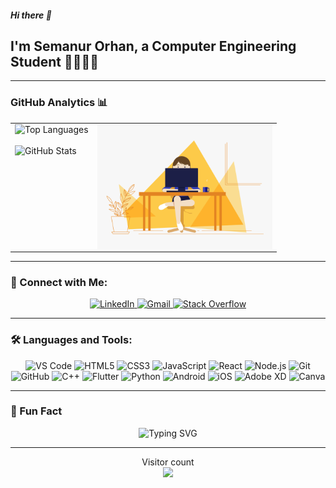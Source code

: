 ##### Hi there 👋
## I'm Semanur Orhan, a Computer Engineering Student 👩🏻‍💻✨

---

### GitHub Analytics 📊

<div align="center">
  <table style="border-collapse: collapse; border: none;">
    <tr>
      <td valign="top" style="border: none;">
        <img height="180em" src="https://github-readme-stats.vercel.app/api/top-langs?username=SemanurOrhan&show_icons=true&locale=en&layout=compact&langs_count=8&theme=radical" alt="Top Languages" />
        <br /><br />
        <img height="180em" src="https://github-readme-stats.vercel.app/api?username=SemanurOrhan&rank_icon=github&theme=radical" alt="GitHub Stats" />
      </td>
      <td rowspan="2" valign="top" style="border: none;">
        <img align="right" alt="GIF" src="https://raw.githubusercontent.com/SemanurOrhan/SemanurOrhan/main/orange_blue_code_girl.gif" width="280" height="200" />
      </td>
    </tr>
  </table>
</div>

---

### 🔗 Connect with Me:

<p align="center">
  <a href="https://www.linkedin.com/in/semanur-orhan-262372259/?originalSubdomain=tr" target="_blank">
    <img src="https://img.shields.io/badge/LinkedIn-0077B5?style=for-the-badge&logo=linkedin&logoColor=white" alt="LinkedIn"/>
  </a>
  <a href="mailto:semanurorhan24@gmail.com">
    <img src="https://img.shields.io/badge/Gmail-D14836?style=for-the-badge&logo=gmail&logoColor=white" alt="Gmail"/>
  </a>
  <a href="https://stackoverflow.com/users/22823690/semnrr?tab=profile" target="_blank">
    <img src="https://img.shields.io/badge/Stack_Overflow-FE7A16?style=for-the-badge&logo=stack-overflow&logoColor=white" alt="Stack Overflow"/>
  </a>
</p>

---

### 🛠️ Languages and Tools:

<p align="center">
  <img src="https://img.shields.io/badge/Visual_Studio_Code-0078D4?style=for-the-badge&logo=visual%20studio%20code&logoColor=white" alt="VS Code"/>
  <img src="https://img.shields.io/badge/HTML5-E34F26?style=for-the-badge&logo=html5&logoColor=white" alt="HTML5"/>
  <img src="https://img.shields.io/badge/CSS3-1572B6?style=for-the-badge&logo=css3&logoColor=white" alt="CSS3"/>
  <img src="https://img.shields.io/badge/JavaScript-F7DF1E?style=for-the-badge&logo=javascript&logoColor=black" alt="JavaScript"/>
  <img src="https://img.shields.io/badge/React-20232A?style=for-the-badge&logo=react&logoColor=61DAFB" alt="React"/>
  <img src="https://img.shields.io/badge/Node.js-339933?style=for-the-badge&logo=nodedotjs&logoColor=white" alt="Node.js"/>
  <img src="https://img.shields.io/badge/Git-F05032?style=for-the-badge&logo=git&logoColor=white" alt="Git"/>
  <img src="https://img.shields.io/badge/GitHub-100000?style=for-the-badge&logo=github&logoColor=white" alt="GitHub"/>
  <img src="https://img.shields.io/badge/C%2B%2B-00599C?style=for-the-badge&logo=c%2B%2B&logoColor=white" alt="C++"/>
  <img src="https://img.shields.io/badge/Flutter-02569B?style=for-the-badge&logo=flutter&logoColor=white" alt="Flutter"/>
  <img src="https://img.shields.io/badge/Python-3776AB?style=for-the-badge&logo=python&logoColor=white" alt="Python"/>
  <img src="https://img.shields.io/badge/Android-3DDC84?style=for-the-badge&logo=android&logoColor=white" alt="Android"/>
  <img src="https://img.shields.io/badge/iOS-000000?style=for-the-badge&logo=ios&logoColor=white" alt="iOS"/>
  <img src="https://img.shields.io/badge/Adobe%20XD-FF61F6?style=for-the-badge&logo=adobe%20xd&logoColor=white" alt="Adobe XD"/>
  <img src="https://img.shields.io/badge/Canva-%2300C4CC.svg?&style=for-the-badge&logo=Canva&logoColor=white" alt="Canva"/>
</p>

---

### 🌟 Fun Fact

<p align="center">
  <img src="https://readme-typing-svg.herokuapp.com?font=Fira+Code&pause=1000&color=FF7F50&width=435&lines=Always+learning+new+things!;Turning+coffee+into+code+☕💻;Open+source+enthusiast+❤️" alt="Typing SVG" />
</p>

---

<p align="center"> 
  Visitor count<br>
  <img src="https://profile-counter.glitch.me/SemanurOrhan/count.svg" />
</p>
